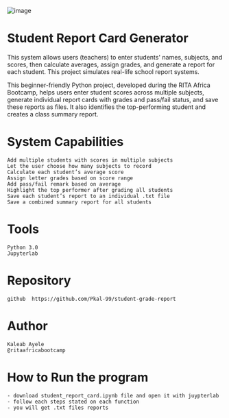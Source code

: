 ![image](https://github.com/user-attachments/assets/e8a9d496-40d8-46c1-85e3-381b630fec0d)

# Student Report Card Generator

This system allows users (teachers) to enter students' names, subjects, and scores, then calculate averages, assign grades, and generate a report for each student. This project simulates real-life school report systems.
   
This beginner-friendly Python project, developed during the RITA Africa Bootcamp, helps users enter student scores across multiple subjects, generate individual report cards with grades and pass/fail status, and save these reports as files. It also identifies the top-performing student and creates a class
summary report.
# System Capabilities

    Add multiple students with scores in multiple subjects
    Let the user choose how many subjects to record
    Calculate each student’s average score
    Assign letter grades based on score range
    Add pass/fail remark based on average
    Highlight the top performer after grading all students
    Save each student’s report to an individual .txt file
    Save a combined summary report for all students

# Tools
    Python 3.0 
    Jupyterlab
    
# Repository 
    github  https://github.com/Pkal-99/student-grade-report

# Author
    Kaleab Ayele
    @ritaafricabootcamp 

# How to Run the program 
    - download student_report_card.ipynb file and open it with juypterlab
    - follow each steps stated on each function
    - you will get .txt files reports
